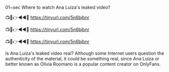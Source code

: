 01~sec Where to watch Ana Luiza's leaked video?

📺📱👉◄◄🔴  https://tinyurl.com/5n6bjbnr

📺📱👉◄◄🔴  https://tinyurl.com/5n6bjbnr

📺📱👉◄◄🔴  https://tinyurl.com/5n6bjbnr


Is Ana Luiza's leaked video real?
Although some Internet users question the authenticity of the material, it could be something real, since Ana Luiza or better known as Olivia Roomano is a popular content creator on OnlyFans.
